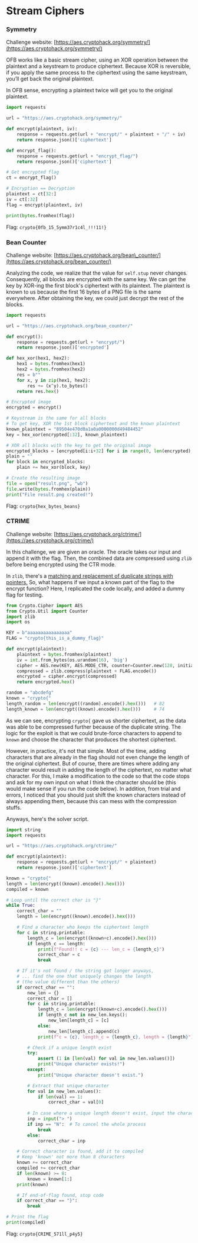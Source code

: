 # Stream Ciphers

### Symmetry

Challenge website: [https://aes.cryptohack.org/symmetry/](https://aes.cryptohack.org/symmetry/)

OFB works like a basic stream cipher, using an XOR operation between the plaintext and a keystream to produce ciphertext. Because XOR is reversible, if you apply the same process to the ciphertext using the same keystream, you’ll get back the original plaintext.

In OFB sense, encrypting a plaintext twice will get you to the original plaintext.

```py
import requests

url = "https://aes.cryptohack.org/symmetry/"

def encrypt(plaintext, iv):
    response = requests.get(url + "encrypt/" + plaintext + "/" + iv)
    return response.json()['ciphertext']

def encrypt_flag():
    response = requests.get(url + "encrypt_flag/")
    return response.json()['ciphertext']

# Get encrypted flag
ct = encrypt_flag()

# Encryption == Decryption
plaintext = ct[32:]
iv = ct[:32]
flag = encrypt(plaintext, iv)

print(bytes.fromhex(flag))
```

Flag: `crypto{0fb_15_5ymm37r1c4l_!!!11!}`

### Bean Counter

Challenge website: [https://aes.cryptohack.org/bean\_counter/](https://aes.cryptohack.org/bean_counter/)

Analyzing the code, we realize that the value for `self.stup` never changes. Consequently, all blocks are encrypted with the same key. We can get the key by XOR-ing the first block's ciphertext with its plaintext. The plaintext is known to us because the first 16 bytes of a PNG file is the same everywhere. After obtaining the key, we could just decrypt the rest of the blocks.

```py
import requests

url = "https://aes.cryptohack.org/bean_counter/"

def encrypt():
    response = requests.get(url + "encrypt/")
    return response.json()['encrypted']

def hex_xor(hex1, hex2):
    hex1 = bytes.fromhex(hex1)
    hex2 = bytes.fromhex(hex2)
    res = b""
    for x, y in zip(hex1, hex2):
        res += (x^y).to_bytes()
    return res.hex()

# Encrypted image
encrypted = encrypt()

# Keystream is the same for all blocks
# To get key, XOR the 1st block ciphertext and the known plaintext
known_plaintext = "89504e470d0a1a0a0000000d49484452"
key = hex_xor(encrypted[:32], known_plaintext)

# XOR all blocks with the key to get the original image
encrypted_blocks = [encrypted[i:i+32] for i in range(0, len(encrypted), 32)]
plain = ""
for block in encrypted_blocks:
    plain += hex_xor(block, key)

# Create the resulting image
file = open("result.png", "wb")
file.write(bytes.fromhex(plain))
print("File result.png created!")
```

Flag: `crypto{hex_bytes_beans}`

### CTRIME

Challenge website: [https://aes.cryptohack.org/ctrime/](https://aes.cryptohack.org/ctrime/)

In this challenge, we are given an oracle. The oracle takes our input and append it with the flag. Then, the combined data are compressed using `zlib` before being encrypted using the CTR mode.

In `zlib`, there's a [matching and replacement of duplicate strings with pointers.](https://en.wikipedia.org/wiki/Deflate) So, what happens if we input a known part of the flag to the encrypt function? Here, I replicated the code locally, and added a dummy flag for testing.

```py
from Crypto.Cipher import AES
from Crypto.Util import Counter
import zlib
import os

KEY = b"aaaaaaaaaaaaaaaa"
FLAG = "crypto{this_is_a_dummy_flag}"

def encrypt(plaintext):
    plaintext = bytes.fromhex(plaintext)
    iv = int.from_bytes(os.urandom(16), 'big')
    cipher = AES.new(KEY, AES.MODE_CTR, counter=Counter.new(128, initial_value=iv))
    compressed = zlib.compress(plaintext + FLAG.encode())
    encrypted = cipher.encrypt(compressed)
    return encrypted.hex()

random = "abcdefg"
known = "crypto{"
length_random = len(encrypt((random).encode().hex()))   # 82
length_known = len(encrypt((known).encode().hex()))     # 74
```

As we can see, encrypting `crypto{` gave us shorter ciphertext, as the data was able to be compressed further because of the duplicate string. The logic for the exploit is that we could brute-force characters to append to `known` and choose the character that produces the shortest ciphertext.

However, in practice, it's not that simple. Most of the time, adding characters that are already in the flag should not even change the length of the original ciphertext. But of course, there are times where adding any character would result in adding the length of the ciphertext, no matter what character. For this, I make a modification to the code so that the code stops and ask for my own input on what I think the character should be (this would make sense if you run the code below). In addition, from trial and errors, I noticed that you should just shift the known characters instead of always appending them, because this can mess with the compression stuffs.

Anyways, here's the solver script.

```py
import string
import requests

url = "https://aes.cryptohack.org/ctrime/"

def encrypt(plaintext):
    response = requests.get(url + "encrypt/" + plaintext)
    return response.json()['ciphertext']

known = "crypto{"
length = len(encrypt((known).encode().hex()))
compiled = known

# Loop until the correct char is "}"
while True:
    correct_char = ""
    length = len(encrypt((known).encode().hex()))

    # Find a character who keeps the ciphertext length
    for c in string.printable:
        length_c = len(encrypt((known+c).encode().hex()))
        if length_c == length:
            print(f"Found!! c = {c} --- len_c = {length_c}")
            correct_char = c
            break

    # If it's not found / the string got longer anyways,
    # ... find the one that uniquely changes the length 
    # (the value different than the others)
    if correct_char == "":
        new_len = {}
        correct_char = []
        for c in string.printable:
            length_c = len(encrypt((known+c).encode().hex()))
            if length_c not in new_len.keys():
                new_len[length_c] = [c]
            else:
                new_len[length_c].append(c)
            print(f"c = {c}, length_c = {length_c}, length = {length}")

        # Check if a unique length exist
        try:
            assert (1 in [len(val) for val in new_len.values()])
            print("Unique character exists!")
        except:
            print("Unique character doesn't exist.")

        # Extract that unique character
        for val in new_len.values():
            if len(val) == 1:
                correct_char = val[0]
        
        # In case where a unique length doesn't exist, input the character manually
        inp = input("> ")
        if inp == "N":  # To cancel the whole process
            break
        else:
            correct_char = inp

    # Correct character is found, add it to compiled
    # Keep 'known' not more than 8 characters
    known += correct_char
    compiled += correct_char
    if len(known) >= 8:
        known = known[1:]
    print(known)

    # If end-of-flag found, stop code
    if correct_char == "}":
        break

# Print the flag
print(compiled)
```

Flag: `crypto{CRIME_571ll_p4y5}`
